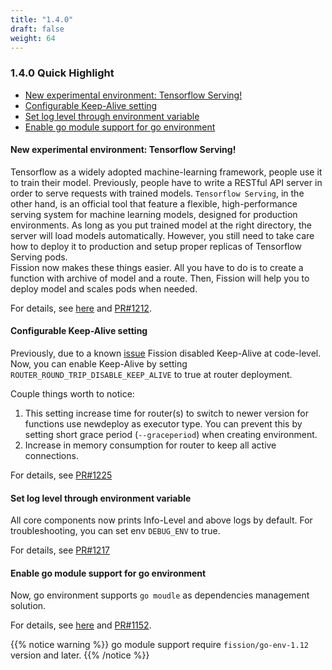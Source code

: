 ```yaml
---
title: "1.4.0"
draft: false
weight: 64
---
```


### 1.4.0 Quick Highlight

* [New experimental environment: Tensorflow Serving!](#new-experimental-environment-tensorflow-serving)
* [Configurable Keep-Alive setting](#configurable-keep-alive-setting)
* [Set log level through environment variable](#set-log-level-through-environment-variable)
* [Enable go module support for go environment](#enable-go-module-support-for-go-environment)

#### New experimental environment: Tensorflow Serving! 

Tensorflow as a widely adopted machine-learning framework, people use it to train their model.
Previously, people have to write a RESTful API server in order to serve requests with trained models.
`Tensorflow Serving`, in the other hand, is an official tool that feature a flexible, high-performance 
serving system for machine learning models, designed for production environments. As long as you put trained model 
at the right directory, the server will load models automatically. However, you still need to take care 
how to deploy it to production and setup proper replicas of Tensorflow Serving pods.  
Fission now makes these things easier. All you have to do is to create a function with archive of model and a route.
Then, Fission will help you to deploy model and scales pods when needed.

For details, see [here](https://github.com/fission/fission/tree/master/examples/tensorflow-serving) and [PR#1212](https://github.com/fission/fission/pull/1212).

#### Configurable Keep-Alive setting

Previously, due to a known [issue](https://github.com/fission/fission/issues/723#issuecomment-395483957) Fission disabled
Keep-Alive at code-level. Now, you can enable Keep-Alive by setting `ROUTER_ROUND_TRIP_DISABLE_KEEP_ALIVE` to true at router deployment.

Couple things worth to notice:
 
1. This setting increase time for router(s) to switch to newer version for functions use newdeploy as executor type. 
   You can prevent this by setting short grace period (`--graceperiod`) when creating environment.
2. Increase in memory consumption for router to keep all active connections.

For details, see [PR#1225](https://github.com/fission/fission/pull/1225)

#### Set log level through environment variable

All core components now prints Info-Level and above logs by default. For troubleshooting, you can set env `DEBUG_ENV` to true. 

For details, see [PR#1217](https://github.com/fission/fission/pull/1217)

#### Enable go module support for go environment

Now, go environment supports `go moudle` as dependencies management solution.

For details, see [here](https://github.com/fission/fission/tree/master/examples/go/module-example) and [PR#1152](https://github.com/fission/fission/pull/1152).

{{% notice warning %}} 
go module support require `fission/go-env-1.12` version and later. 
{{% /notice %}} 

